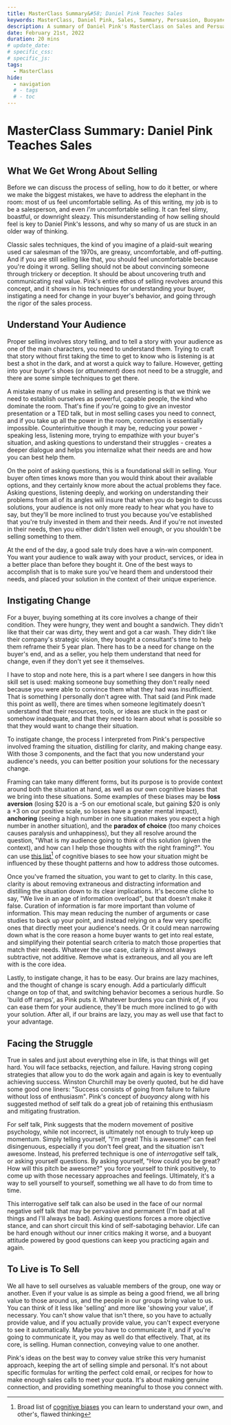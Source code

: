 ```yaml
---
title: MasterClass Summary&#58; Daniel Pink Teaches Sales
keywords: MasterClass, Daniel Pink, Sales, Summary, Persuasion, Buoyancy, Selling, Empathy, Change
description: A summary of Daniel Pink's MasterClass on Sales and Persuasion, and how anyone can learn to communicate their value better
date: February 21st, 2022
duration: 20 mins
# update_date:
# specific_css:
# specific_js:
tags:
  - MasterClass
hide:
  - navigation
  # - tags
  # - toc
---
```


# MasterClass Summary: Daniel Pink Teaches Sales

## What We Get Wrong About Selling

Before we can discuss the process of selling, how to do it better, or where we make the biggest mistakes, we have to address the elephant in the room: most of us feel uncomfortable selling. As of this writing, my job is to be a salesperson, and even _I'm_ uncomfortable selling. It can feel slimy, boastful, or downright sleazy. This misunderstanding of how selling should feel is key to Daniel Pink's lessons, and why so many of us are stuck in an older way of thinking.

Classic sales techniques, the kind of you imagine of a plaid-suit wearing used car salesman of the 1970s, are greasy, uncomfortable, and off-putting. And if you are still selling like that, you should feel uncomfortable because you're doing it wrong. Selling should not be about convincing someone through trickery or deception. It should be about uncovering truth and communicating real value. Pink's entire ethos of selling revolves around this concept, and it shows in his techniques for understanding your buyer, instigating a need for change in your buyer's behavior, and going through the rigor of the sales process.

## Understand Your Audience

Proper selling involves story telling, and to tell a story with your audience as one of the main characters, you need to understand them. Trying to craft that story without first taking the time to get to know who is listening is at best a shot in the dark, and at worst a quick way to failure. However, getting into your buyer's shoes (or _attunement_) does not need to be a struggle, and there are some simple techniques to get there.

A mistake many of us make in selling and presenting is that we think we need to establish ourselves as powerful, capable people, the kind who dominate the room. That's fine if you're going to give an investor presentation or a TED talk, but in most selling cases you need to connect, and if you take up all the power in the room, connection is essentially impossible. Counterintuitive though it may be, reducing your power - speaking less, listening more, trying to empathize with your buyer's situation, and asking questions to understand their struggles - creates a deeper dialogue and helps you internalize what their needs are and how you can best help them.

On the point of asking questions, this is a foundational skill in selling. Your buyer often times knows more than you would think about their available options, and they certainly know more about the actual problems they face. Asking questions, listening deeply, and working on understanding their problems from all of its angles will insure that when you do begin to discuss solutions, your audience is not only more ready to hear what you have to say, but they'll be more inclined to trust you because you've established that you're truly invested in them and their needs. And if you're not invested in their needs, then you either didn't listen well enough, or you shouldn't be selling something to them.

At the end of the day, a good sale truly does have a win-win component. You want your audience to walk away with your product, services, or idea in a better place than before they bought it. One of the best ways to accomplish that is to make sure you've heard them and understood their needs, and placed your solution in the context of their unique experience.

## Instigating Change

For a buyer, buying something at its core involves a change of their condition. They were hungry, they went and bought a sandwich. They didn't like that their car was dirty, they went and got a car wash. They didn't like their company's strategic vision, they bought a consultant's time to help them reframe their 5 year plan. There has to be a need for change on the buyer's end, and as a seller, you help them understand that need for change, even if they don't yet see it themselves.

I have to stop and note here, this is a part where I see dangers in how this skill set is used: making someone buy something they don't really need because you were able to convince them what they had was insufficient. That is something I personally don't agree with. That said (and Pink made this point as well), there are times when someone legitimately doesn't understand that their resources, tools, or ideas are stuck in the past or somehow inadequate, and that they need to learn about what is possible so that they would want to change their situation.

To instigate change, the process I interpreted from Pink's perspective involved framing the situation, distilling for clarity, and making change easy. With those 3 components, and the fact that you now understand your audience's needs, you can better position your solutions for the necessary change.

Framing can take many different forms, but its purpose is to provide context around both the situation at hand, as well as our own cognitive biases that we bring into these situations. Some examples of these biases may be **loss aversion** (losing $20 is a -5 on our emotional scale, but gaining $20 is only a +3 on our positive scale, so losses have a greater mental impact), **anchoring** (seeing a high number in one situation makes you expect a high number in another situation), and the **paradox of choice** (too many choices causes paralysis and unhappiness), but they all resolve around the question, "What is my audience going to think of this solution (given the context), and how can I help those thoughts with the right framing?". You can use <a href='https://en.wikipedia.org/wiki/List_of_cognitive_biases' target='_blank'>this list</a>[^2] of cognitive biases to see how your situation might be influenced by these thought patterns and how to address those outcomes.

Once you've framed the situation, you want to get to clarity. In this case, clarity is about removing extraneous and distracting information and distilling the situation down to its clear implications. It's become cliche to say, "We live in an age of information overload", but that doesn't make it false. Curation of information is far more important than volume of information. This may mean reducing the number of arguments or case studies to back up your point, and instead relying on a few very specific ones that directly meet your audience's needs. Or it could mean narrowing down what is the core reason a home buyer wants to get into real estate, and simplifying their potential search criteria to match those properties that match their needs. Whatever the use case, clarity is almost always subtractive, not additive. Remove what is extraneous, and all you are left with is the core idea.

Lastly, to instigate change, it has to be easy. Our brains are lazy machines, and the thought of change is scary enough. Add a particularly difficult change on top of that, and switching behavior becomes a serious hurdle. So 'build off ramps', as Pink puts it. Whatever burdens you can think of, if you can ease them for your audience, they'll be much more inclined to go with your solution. After all, if our brains are lazy, you may as well use that fact to your advantage.

## Facing the Struggle

True in sales and just about everything else in life, is that things will get hard. You will face setbacks, rejection, and failure. Having strong coping strategies that allow you to do the work again and again is key to eventually achieving success. Winston Churchill may be overly quoted, but he did have some good one liners: "Success consists of going from failure to failure without loss of enthusiasm". Pink's concept of _buoyancy_ along with his suggested method of self talk do a great job of retaining this enthusiasm and mitigating frustration.

For self talk, Pink suggests that the modern movement of positive psychology, while not incorrect, is ultimately not enough to truly keep up momentum. Simply telling yourself, "I'm great! This is awesome!" can feel disingenuous, especially if you don't feel great, and the situation isn't awesome. Instead, his preferred technique is one of _interrogative_ self talk, or asking yourself questions. By asking yourself, "How could you be great? How will this pitch be awesome?" you force yourself to think positively, to come up with those necessary approaches and feelings. Ultimately, it's a way to sell yourself to yourself, something we all have to do from time to time.

This interrogative self talk can also be used in the face of our normal negative self talk that may be pervasive and permanent (I'm bad at all things and I'll always be bad). Asking questions forces a more objective stance, and can short circuit this kind of self-sabotaging behavior. Life can be hard enough without our inner critics making it worse, and a buoyant attitude powered by good questions can keep you practicing again and again.

## To Live is To Sell

We all have to sell ourselves as valuable members of the group, one way or another. Even if your value is as simple as being a good friend, we all bring value to those around us, and the people in our groups bring value to us. You can think of it less like 'selling' and more like 'showing your value', if necessary. You can't show value that isn't there, so you have to actually provide value, and if you actually provide value, you can't expect everyone to see it automatically. Maybe you have to communicate it, and if you're going to communicate it, you may as well do that effectively. That, at its core, is selling. Human connection, conveying value to one another.

Pink's ideas on the best way to convey value strike this very humanist approach, keeping the art of selling simple and personal. It's not about specific formulas for writing the perfect cold email, or recipes for how to make enough sales calls to meet your quota. It's about making genuine connection, and providing something meaningful to those you connect with.

[^1]: Daniel Pink's <a href='https://www.masterclass.com/classes/daniel-pink-teaches-sales-and-persuasion' target='_blank'>MasterClass</a> on Sales and Persuasion
[^2]: Broad list of <a href='https://en.wikipedia.org/wiki/List_of_cognitive_biases' target='_blank'>cognitive biases</a> you can learn to understand your own, and other's, flawed thinking
